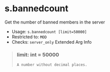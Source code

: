 # s.bannedcount
Get the number of banned members in the server<br/>
 - Usage: `s.bannedcount [limit=50000]`
 - Restricted to: `MOD`
 - Checks: `server_only`
Extended Arg Info
> ### limit: int = 50000
> ```
> A number without decimal places.
> ```
